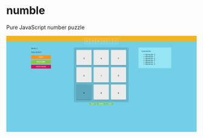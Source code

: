 # numble
Pure JavaScript number puzzle

![Screenshot](https://raw.githubusercontent.com/libinprasanth/numble/master/screenshot.png)
